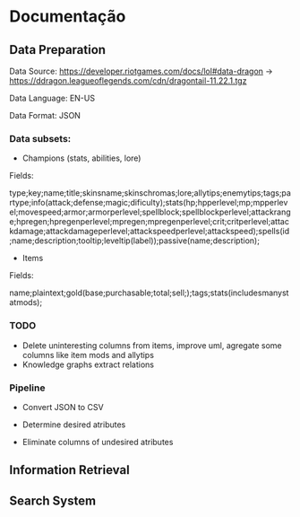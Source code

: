 # Documentação

## Data Preparation

Data Source:  https://developer.riotgames.com/docs/lol#data-dragon -> https://ddragon.leagueoflegends.com/cdn/dragontail-11.22.1.tgz

Data Language: EN-US

Data Format: JSON

### Data subsets:
* Champions (stats, abilities, lore)

Fields:

type;key;name;title;skinsname;skinschromas;lore;allytips;enemytips;tags;partype;info(attack;defense;magic;dificulty);stats(hp;hpperlevel;mp;mpperlevel;movespeed;armor;armorperlevel;spellblock;spellblockperlevel;attackrange;hpregen;hpregenperlevel;mpregen;mpregenperlevel;crit;critperlevel;attackdamage;attackdamageperlevel;attackspeedperlevel;attackspeed);spells(id;name;description;tooltip;leveltip(label));passive(name;description);

* Items

Fields:

name;plaintext;gold(base;purchasable;total;sell;);tags;stats(includesmanystatmods);

### TODO

* Delete uninteresting columns from items, improve uml, agregate some columns like item mods and allytips
* Knowledge graphs extract relations

### Pipeline

* Convert JSON to CSV

* Determine desired atributes

* Eliminate columns of undesired atributes



## Information Retrieval

## Search System
